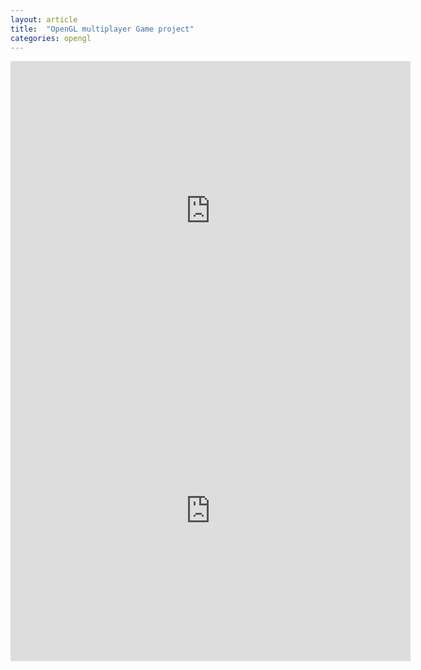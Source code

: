 ```yaml
---
layout: article
title:  "OpenGL multiplayer Game project"
categories: opengl
---
```

<iframe width="640" height="480" src="https://www.youtube.com/embed/Hvad0aqftVw" frameborder="0" allowfullscreen></iframe>
<iframe width="640" height="480" src="https://www.youtube.com/embed/s3wvYwChkrQ" frameborder="0" allowfullscreen></iframe>